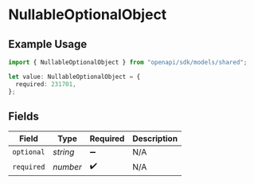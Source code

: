 # NullableOptionalObject

## Example Usage

```typescript
import { NullableOptionalObject } from "openapi/sdk/models/shared";

let value: NullableOptionalObject = {
  required: 231701,
};
```

## Fields

| Field              | Type               | Required           | Description        |
| ------------------ | ------------------ | ------------------ | ------------------ |
| `optional`         | *string*           | :heavy_minus_sign: | N/A                |
| `required`         | *number*           | :heavy_check_mark: | N/A                |